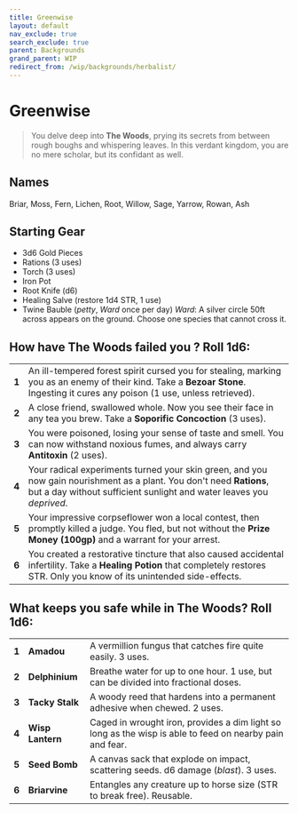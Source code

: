 ```yaml
---
title: Greenwise
layout: default
nav_exclude: true
search_exclude: true
parent: Backgrounds
grand_parent: WIP
redirect_from: /wip/backgrounds/herbalist/
---
```


# Greenwise

> You delve deep into **The Woods**, prying its secrets from between rough boughs and whispering leaves. In this verdant kingdom, you are no mere scholar, but its confidant as well.

## Names

Briar, Moss, Fern, Lichen, Root, Willow, Sage, Yarrow, Rowan, Ash

## Starting Gear

- 3d6 Gold Pieces
- Rations (3 uses)
- Torch (3 uses) 
- Iron Pot
- Root Knife (d6)
- Healing Salve (restore 1d4 STR, 1 use)
- Twine Bauble (_petty_, _Ward_ once per day)
_Ward_: A silver circle 50ft across appears on the ground. Choose one species that cannot cross it.

## How have The Woods failed you ? Roll 1d6:

|       |                                                                                                                                                                                               |
| ----- | --------------------------------------------------------------------------------------------------------------------------------------------------------------------------------------------- |
| **1** | An ill-tempered forest spirit cursed you for stealing, marking you as an enemy of their kind. Take a **Bezoar Stone**. Ingesting it cures any poison (1 use, unless retrieved).             |
| **2** | A close friend, swallowed whole. Now you see their face in any tea you brew. Take a **Soporific Concoction** (3 uses).                                                                                 |
| **3** | You were poisoned, losing your sense of taste and smell. You can now withstand noxious fumes, and always carry **Antitoxin** (2 uses).                                                        |
| **4** | Your radical experiments turned your skin green, and you now gain nourishment as a plant. You don't need **Rations**, but a day without sufficient sunlight and water leaves you _deprived_. |
| **5** | Your impressive corpseflower won a local contest, then promptly killed a judge. You fled, but not without the **Prize Money (100gp)** and a warrant for your arrest.                    |
| **6** | You created a restorative tincture that also caused accidental infertility. Take a **Healing Potion** that completely restores STR. Only you know of its unintended side-effects.                       |

## What keeps you safe while in The Woods? Roll 1d6:

|       |                  |                                                                                                          |
| ----- | ---------------- | -------------------------------------------------------------------------------------------------------- |
| **1** | **Amadou**       | A vermillion fungus that catches fire quite easily. 3 uses.                                              |
| **2** | **Delphinium**   | Breathe water for up to one hour. 1 use, but can be divided into fractional doses.                                  |
| **3** | **Tacky Stalk**  | A woody reed that hardens into a permanent adhesive when chewed. 2 uses.                                         |
| **4** | **Wisp Lantern** | Caged in wrought iron, provides a dim light so long as the wisp is able to feed on nearby pain and fear. |
| **5** | **Seed Bomb**    | A canvas sack that explode on impact, scattering seeds. d6 damage (_blast_). 3 uses.                     |
| **6** | **Briarvine**    | Entangles any creature up to horse size (STR to break free). Reusable.                     |
